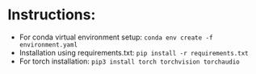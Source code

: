# Instructions:

- For conda virtual environment setup: ```conda env create -f environment.yaml```
- Installation using requirements.txt: ```pip install -r requirements.txt```
- For torch installation: ```pip3 install torch torchvision torchaudio```